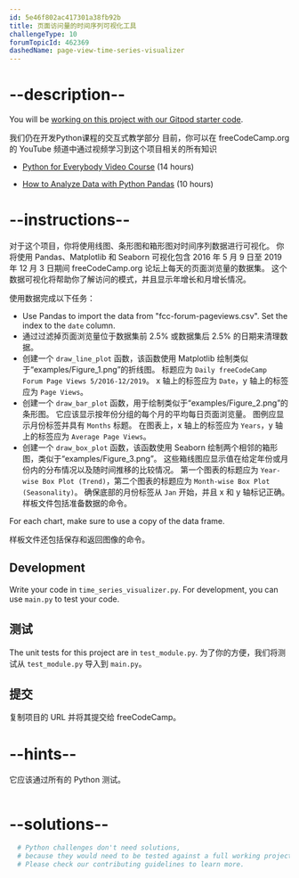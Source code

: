 ```yaml
---
id: 5e46f802ac417301a38fb92b
title: 页面访问量的时间序列可视化工具
challengeType: 10
forumTopicId: 462369
dashedName: page-view-time-series-visualizer
---
```


# --description--

You will be <a href="https://gitpod.io/?autostart=true#https://github.com/freeCodeCamp/boilerplate-page-view-time-series-visualizer" target="_blank" rel="noopener noreferrer nofollow">working on this project with our Gitpod starter code</a>.

我们仍在开发Python课程的交互式教学部分 目前，你可以在 freeCodeCamp.org 的 YouTube 频道中通过视频学习到这个项目相关的所有知识

- <a href="https://www.freecodecamp.org/news/python-for-everybody/" target="_blank" rel="noopener noreferrer nofollow">Python for Everybody Video Course</a> (14 hours)

- <a href="https://www.freecodecamp.org/news/how-to-analyze-data-with-python-pandas/" target="_blank" rel="noopener noreferrer nofollow">How to Analyze Data with Python Pandas</a> (10 hours)

# --instructions--

对于这个项目，你将使用线图、条形图和箱形图对时间序列数据进行可视化。 你将使用 Pandas、Matplotlib 和 Seaborn 可视化包含 2016 年 5 月 9 日至 2019 年 12 月 3 日期间 freeCodeCamp.org 论坛上每天的页面浏览量的数据集。 这个数据可视化将帮助你了解访问的模式，并且显示年增长和月增长情况。

使用数据完成以下任务：

- Use Pandas to import the data from "fcc-forum-pageviews.csv". Set the index to the `date` column.
- 通过过滤掉页面浏览量位于数据集前 2.5% 或数据集后 2.5% 的日期来清理数据。
- 创建一个 `draw_line_plot` 函数，该函数使用 Matplotlib 绘制类似于“examples/Figure_1.png”的折线图。 标题应为 `Daily freeCodeCamp Forum Page Views 5/2016-12/2019`。 x 轴上的标签应为 `Date`，y 轴上的标签应为 `Page Views`。
- 创建一个 `draw_bar_plot` 函数，用于绘制类似于“examples/Figure_2.png”的条形图。 它应该显示按年份分组的每个月的平均每日页面浏览量。 图例应显示月份标签并具有 `Months` 标题。 在图表上，x 轴上的标签应为 `Years`，y 轴上的标签应为 `Average Page Views`。
- 创建一个 `draw_box_plot` 函数，该函数使用 Seaborn 绘制两个相邻的箱形图，类似于“examples/Figure_3.png”。 这些箱线图应显示值在给定年份或月份内的分布情况以及随时间推移的比较情况。 第一个图表的标题应为 `Year-wise Box Plot (Trend)`，第二个图表的标题应为 `Month-wise Box Plot (Seasonality)`。 确保底部的月份标签从 `Jan` 开始，并且 x 和 y 轴标记正确。 样板文件包括准备数据的命令。

For each chart, make sure to use a copy of the data frame.

样板文件还包括保存和返回图像的命令。

## Development

Write your code in `time_series_visualizer.py`. For development, you can use `main.py` to test your code.

## 测试

The unit tests for this project are in `test_module.py`. 为了你的方便，我们将测试从 `test_module.py` 导入到 `main.py`。

## 提交

复制项目的 URL 并将其提交给 freeCodeCamp。

# --hints--

它应该通过所有的 Python 测试。

```js

```

# --solutions--

```py
  # Python challenges don't need solutions,
  # because they would need to be tested against a full working project.
  # Please check our contributing guidelines to learn more.
```

